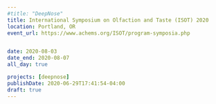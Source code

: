 ```yaml
---
#title: "DeepNose"
title: International Symposium on Olfaction and Taste (ISOT) 2020
location: Portland, OR
event_url: https://www.achems.org/ISOT/program-symposia.php


date: 2020-08-03
date_end: 2020-08-07
all_day: true

projects: [deepnose]
publishDate: 2020-06-29T17:41:54-04:00
draft: true
---
```

